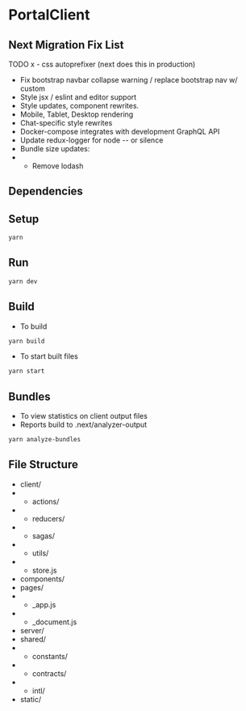 # PortalClient

## Next Migration Fix List

TODO
x - css autoprefixer (next does this in production)
- Fix bootstrap navbar collapse warning / replace bootstrap nav w/ custom
- Style jsx / eslint and editor support
- Style updates, component rewrites.
- Mobile, Tablet, Desktop rendering
- Chat-specific style rewrites
- Docker-compose integrates with development GraphQL API
- Update redux-logger for node -- or silence
- Bundle size updates:
- - Remove lodash


## Dependencies

## Setup

```bash
yarn
```

## Run

```bash
yarn dev
```

## Build

- To build
```bash
yarn build
```

- To start built files
```bash
yarn start
```

## Bundles

- To view statistics on client output files
- Reports build to .next/analyzer-output
```bash
yarn analyze-bundles
```

## File Structure

- client/
- - actions/
- - reducers/
- - sagas/
- - utils/
- - store.js
- components/
- pages/
- - \_app.js
- - \_document.js
- server/
- shared/
- - constants/
- - contracts/
- - intl/
- static/

